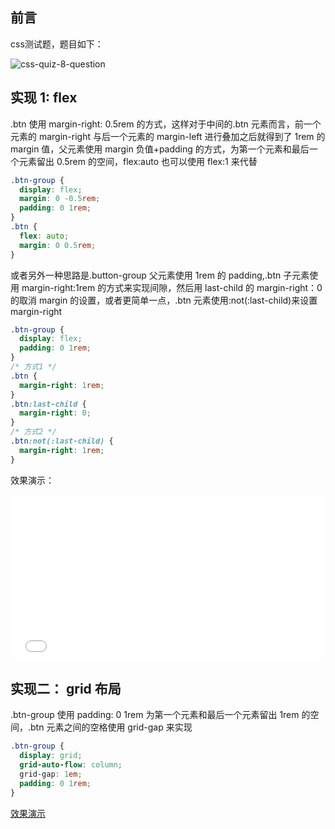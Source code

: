 
## 前言

css测试题，题目如下：

![css-quiz-8-question](https://cdn.jsdelivr.net/gh/chenxiaoyao6228/cloudimg@main/2019/2019-6-30-css-quiz-8/css-quiz-8-question.png)

## 实现 1: flex

.btn 使用 margin-right: 0.5rem 的方式，这样对于中间的.btn 元素而言，前一个元素的 margin-right 与后一个元素的 margin-left 进行叠加之后就得到了 1rem 的 margin 值，父元素使用 margin 负值+padding 的方式，为第一个元素和最后一个元素留出 0.5rem 的空间，flex:auto 也可以使用 flex:1 来代替

```css
.btn-group {
  display: flex;
  margin: 0 -0.5rem;
  padding: 0 1rem;
}
.btn {
  flex: auto;
  margin: 0 0.5rem;
}
```

或者另外一种思路是.button-group 父元素使用 1rem 的 padding,.btn 子元素使用 margin-right:1rem 的方式来实现间隙，然后用 last-child 的 margin-right：0 的取消 margin 的设置，或者更简单一点，.btn 元素使用:not(:last-child)来设置 margin-right

```css
.btn-group {
  display: flex;
  padding: 0 1rem;
}
/* 方式1 */
.btn {
  margin-right: 1rem;
}
.btn:last-child {
  margin-right: 0;
}
/* 方式2 */
.btn:not(:last-child) {
  margin-right: 1rem;
}
```

效果演示：

<iframe height="265" style="width: 100%;" scrolling="no" title="css-quiz-8-flex" src="//codepen.io/Allen6228/embed/PrQbBW/?height=265&theme-id=0&default-tab=html,result" frameborder="no" allowtransparency="true" allowfullscreen="true">
  See the Pen <a href='https://codepen.io/Allen6228/pen/PrQbBW/'>css-quiz-8-flex</a> by XiaoYao
  (<a href='https://codepen.io/Allen6228'>@Allen6228</a>) on <a href='https://codepen.io'>CodePen</a>.
</iframe>

## 实现二： grid 布局

.btn-group 使用 padding: 0 1rem 为第一个元素和最后一个元素留出 1rem 的空间，.btn 元素之间的空格使用 grid-gap 来实现

```css
.btn-group {
  display: grid;
  grid-auto-flow: column;
  grid-gap: 1em;
  padding: 0 1rem;
}
```

[效果演示](https://codepen.io/Allen6228/pen/PrQbBW)
